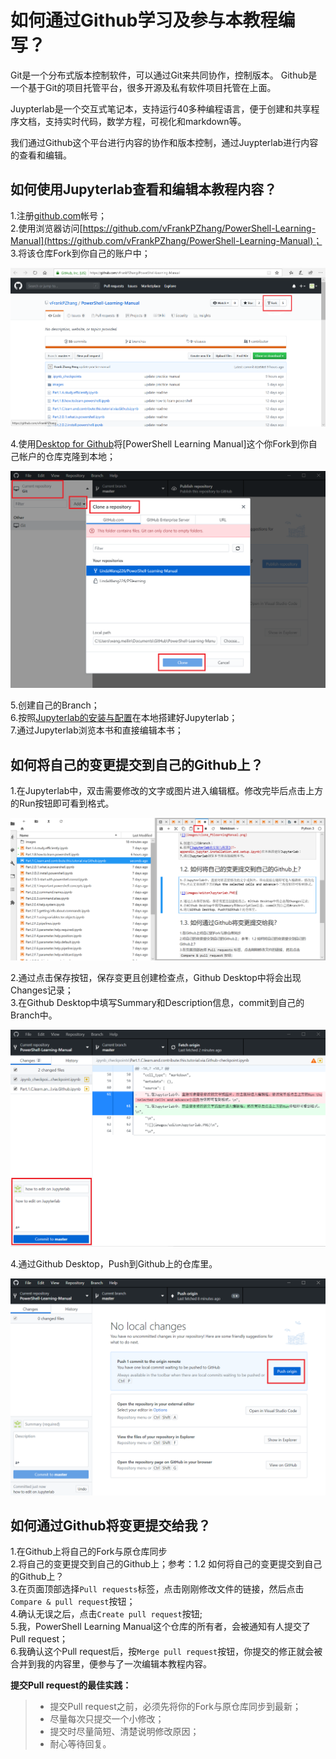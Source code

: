 
# 如何通过Github学习及参与本教程编写？

Git是一个分布式版本控制软件，可以通过Git来共同协作，控制版本。
Github是一个基于Git的项目托管平台，很多开源及私有软件项目托管在上面。

Juypterlab是一个交互式笔记本，支持运行40多种编程语言，便于创建和共享程序文档，支持实时代码，数学方程，可视化和markdown等。

我们通过Github这个平台进行内容的协作和版本控制，通过Juypterlab进行内容的查看和编辑。

## 如何使用Jupyterlab查看和编辑本教程内容？

1.注册[github.com](https://github.com)帐号；  
2.使用浏览器访问[https://github.com/vFrankPZhang/PowerShell-Learning-Manual](https://github.com/vFrankPZhang/PowerShell-Learning-Manual)；  
3.将该仓库Fork到你自己的账户中；

![](images/github_fork.PNG)

4.使用[Desktop for Github](https://desktop.github.com)将[PowerShell Learning Manual]这个你Fork到你自己帐户的仓库克隆到本地；  

![](images/clone_PSlearningManual.png)

5.创建自己的Branch；  
6.按照[Jupyterlab的安装与配置](T-appendix.jupyter.installation.and.setup.ipynb)在本地搭建好Jupyterlab；  
7.通过Jupyterlab浏览本书和直接编辑本书；  

## 如何将自己的变更提交到自己的Github上？

1.在Jupyterlab中，双击需要修改的文字或图片进入编辑框。修改完毕后点击上方的Run按钮即可看到格式。

![](images/editonJupyterlab.PNG)

2.通过点击保存按钮，保存变更且创建检查点，Github Desktop中将会出现Changes记录；  
3.在Github Desktop中填写Summary和Description信息，commit到自己的Branch中。 

![](images/commitchangedescription.PNG)

4.通过Github Desktop，Push到Github上的仓库里。

![](images/pushtogithub.PNG)

## 如何通过Github将变更提交给我？

1.在Github上将自己的Fork与原仓库同步  
2.将自己的变更提交到自己的Github上；参考：1.2 如何将自己的变更提交到自己的Github上？  
3.在页面顶部选择`Pull requests`标签，点击刚刚修改文件的链接，然后点击`Compare & pull request`按钮；  
4.确认无误之后，点击`Create pull request`按钮;  
5.我，PowerShell Learning Manual这个仓库的所有者，会被通知有人提交了Pull request；  
6.我确认这个Pull request后，按`Merge pull request`按钮，你提交的修正就会被合并到我的内容里，便参与了一次编辑本教程内容。

**提交Pull request的最佳实践：**

> * 提交Pull request之前，必须先将你的Fork与原仓库同步到最新；  
> * 尽量每次只提交一个小修改；  
> * 提交时尽量简短、清楚说明修改原因；  
> * 耐心等待回复。
